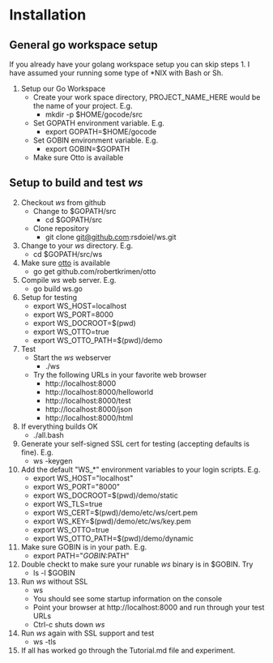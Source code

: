 
# Installation

## General go workspace setup

If you already have your golang workspace setup you can skip steps 1.
I have assumed your running some type of *NIX with Bash or Sh.

1. Setup our Go Workspace
    + Create your work space directory, PROJECT_NAME_HERE would be the name of your project. E.g.
        - mkdir -p $HOME/gocode/src
    + Set GOPATH environment variable. E.g.
        - export GOPATH=$HOME/gocode
    + Set GOBIN environment variable. E.g.
        - export GOBIN=$GOPATH
    + Make sure Otto is available

## Setup to build and test _ws_

2. Checkout _ws_ from github
    + Change to $GOPATH/src
        - cd $GOPATH/src
    + Clone repository
        - git clone git@github.com:rsdoiel/ws.git
2. Change to your _ws_ directory. E.g.
    - cd $GOPATH/src/ws
3. Make sure [otto](https://github.com/robertkrimen/otto) is available
    - go get github.com/robertkrimen/otto
4. Compile _ws_ web server. E.g.
    - go build ws.go
5. Setup for testing
    - export WS_HOST=localhost
    - export WS_PORT=8000
    - export WS_DOCROOT=$(pwd)
    - export WS_OTTO=true
    - export WS_OTTO_PATH=$(pwd)/demo
6. Test
    + Start the _ws_ webserver
        - ./ws
    + Try the following URLs in your favorite web browser
        - http://localhost:8000
        - http://localhost:8000/helloworld
        - http://localhost:8000/test
        - http://localhost:8000/json
        - http://localhost:8000/html
7. If everything builds OK
    - ./all.bash
8. Generate your self-signed SSL cert for testing (accepting defaults is fine). E.g.
    - ws -keygen
9. Add the default "WS_*" environment variables to your login scripts. E.g.
    - export WS_HOST="localhost"
    - export WS_PORT="8000"
    - export WS_DOCROOT=$(pwd)/demo/static
    - export WS_TLS=true
    - export WS_CERT=$(pwd)/demo/etc/ws/cert.pem
    - export WS_KEY=$(pwd)/demo/etc/ws/key.pem
    - export WS_OTTO=true
    - export WS_OTTO_PATH=$(pwd)/demo/dynamic
10. Make sure GOBIN is in your path. E.g.
    - export PATH="$GOBIN:$PATH"
11. Double checkt to make sure your runable _ws_ binary is in $GOBIN. Try
    - ls -l $GOBIN
12. Run _ws_ without SSL
    - ws
    - You should see some startup information on the console
    - Point your browser at http://localhost:8000 and run through your test URLs
    - Ctrl-c shuts down _ws_
13. Run _ws_ again with SSL support and test
    - ws -tls
14. If all has worked go through the Tutorial.md file and experiment.

